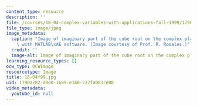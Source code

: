 ```yaml
---
content_type: resource
description: ''
file: /courses/18-04-complex-variables-with-applications-fall-1999/1790a782d0d01699e160227fa083ce88_18-04f99.jpg
file_type: image/jpeg
image_metadata:
  caption: "Image of imaginary part of the cube root on the complex plane. Image created\
    \ with MATLAB\xAE software. (Image courtesy of Prof. R. Rosales.)"
  credit: ''
  image-alt: Image of imaginary part of the cube root on the complex plane.
learning_resource_types: []
ocw_type: OCWImage
resourcetype: Image
title: 18-04f99.jpg
uid: 1790a782-d0d0-1699-e160-227fa083ce88
video_metadata:
  youtube_id: null
---
```

